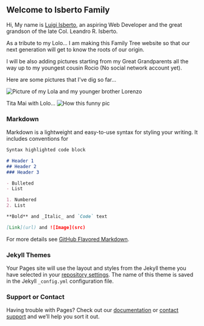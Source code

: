 ## Welcome to Isberto Family

Hi, My name is [Luigi Isberto](https://www.facebook.com/luigi.isberto), an aspiring Web Developer and the great grandson of the late Col. Leandro R. Isberto.

As a tribute to my Lolo... I am making this Family Tree website so that our next generation will get to know the roots of our origin.

I will be also adding pictures starting from my Great Grandparents all the way up to my youngest cousin Rocio (No social network account yet).

Here are some pictures that I've dig so far...

![Picture of my Lola and my younger brother Lorenzo](https://scontent.fmnl4-1.fna.fbcdn.net/v/t1.0-9/41127_1618216535222_1622566_n.jpg?oh=750068353fa34125950640437a0f5e38&oe=5A772CDA)


Tita Mai with Lolo...
![How this funny pic](http://globalnation.inquirer.net/files/2013/09/01_Isbertos1.jpg)






### Markdown

Markdown is a lightweight and easy-to-use syntax for styling your writing. It includes conventions for

```markdown
Syntax highlighted code block

# Header 1
## Header 2
### Header 3

- Bulleted
- List

1. Numbered
2. List

**Bold** and _Italic_ and `Code` text

[Link](url) and ![Image](src)
```

For more details see [GitHub Flavored Markdown](https://guides.github.com/features/mastering-markdown/).

### Jekyll Themes

Your Pages site will use the layout and styles from the Jekyll theme you have selected in your [repository settings](https://github.com/icebert04/isbertofamily/settings). The name of this theme is saved in the Jekyll `_config.yml` configuration file.

### Support or Contact

Having trouble with Pages? Check out our [documentation](https://help.github.com/categories/github-pages-basics/) or [contact support](https://github.com/contact) and we’ll help you sort it out.
